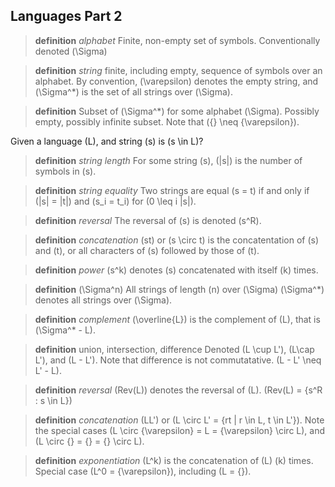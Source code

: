 ## Languages Part 2

> **definition**
> *alphabet*
> Finite, non-empty set of symbols. Conventionally denoted \(\Sigma\)

> **definition**
> *string*
> finite, including empty, sequence of symbols over an alphabet. By convention, \(\varepsilon\) denotes the empty string, and \(\Sigma^*\) is the set of all strings over \(\Sigma\).

> **definition**
> Subset of \(\Sigma^*\) for some alphabet \(\Sigma\). Possibly empty, possibly infinite subset. Note that \(\{\} \neq \{\varepsilon\}\).

Given a language \(L\), and string \(s\) is \(s \in L\)?

> **definition**
> *string length*
> For some string \(s\), \(|s|\) is the number of symbols in \(s\).

> **definition**
> *string equality*
> Two strings are equal \(s = t\) if and only if \(|s| = |t|\) and \(s_i = t_i\) for \(0 \leq i |s|\).

> **definition**
> *reversal*
> The reversal of \(s\) is denoted \(s^R\).

> **definition**
> *concatenation*
> \(st\) or \(s \circ t\) is the concatentation of \(s\) and \(t\), or all characters of \(s\)  followed by those of \(t\).

> **definition**
> *power*
> \(s^k\) denotes \(s\) concatenated with itself \(k\) times.

> **definition**
> \(\Sigma^n\)
> All strings of length \(n\) over \(\Sigma\) \(\Sigma^*\) denotes all strings over \(\Sigma\).

> **definition**
> *complement*
> \(\overline{L}\) is the complement of \(L\), that is \(\Sigma^* - L\).

> **definition**
> union, intersection, difference
> Denoted \(L \cup L'\), \(L\cap L'\), and \(L - L'\). Note that difference is not commutatative. \(L - L' \neq L' - L\).

> **definition**
> *reversal*
> \(Rev(L)\) denotes the reversal of \(L\). \(Rev(L) = \{s^R : s \in L\}\)

> **definition**
> *concatenation*
> \(LL'\) or \(L \circ L' = \{rt | r \in L, t \in L'\}\). Note the special cases \(L \circ \{\varepsilon\} = L = \{\varepsilon\} \circ L\), and \(L \circ \{\} = \{\} = \{\} \circ L\).

> **definition**
> *exponentiation*
> \(L^k\) is the concatenation of \(L\) \(k\) times. Special case \(L^0 = \{\varepsilon\}\), including \(L = \{\}\).
